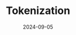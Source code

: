 ---
title: "Tokenization"
collection: teaching
type: "M.Sc course"
permalink: /materials/NLP-I/labor/III-vektorization
venue: "University of Debrecen, Department of Data Science and Visualization"
date: 2024-09-05
location: "Debrecen, Hungary"
---